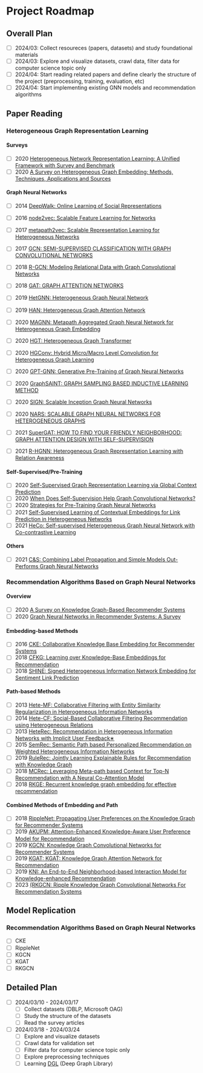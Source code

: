 # Project Roadmap

## Overall Plan

* [ ] 2024/03: Collect resoureces (papers, datasets) and study foundational materials
* [ ] 2024/03: Explore and visualize datasets, crawl data, filter data for computer science topic only
* [ ] 2024/04: Start reading related papers and define clearly the structure of the project (preprocessing, training, evaluation, etc)
* [ ] 2024/04: Start implementing existing GNN models and recommendation algorithms

## Paper Reading

### Heterogeneous Graph Representation Learning

#### Surveys

* [ ] 2020 [Heterogeneous Network Representation Learning: A Unified Framework with Survey and Benchmark](https://arxiv.org/pdf/2004.00216)
* [ ] 2020 [A Survey on Heterogeneous Graph Embedding: Methods, Techniques, Applications and Sources](https://arxiv.org/pdf/2011.14867)

#### Graph Neural Networks

* [ ] 2014 [DeepWalk: Online Learning of Social Representations](https://arxiv.org/pdf/1403.6652)
* [ ] 2016 [node2vec: Scalable Feature Learning for Networks](https://arxiv.org/pdf/1607.00653)
* [ ] 2017 [metapath2vec: Scalable Representation Learning for Heterogeneous Networks](https://ericdongyx.github.io/papers/KDD17-dong-chawla-swami-metapath2vec.pdf)
* [ ] 2017 [GCN: SEMI-SUPERVISED CLASSIFICATION WITH GRAPH CONVOLUTIONAL NETWORKS](https://arxiv.org/pdf/1609.02907)
* [ ] 2018 [R-GCN: Modeling Relational Data with Graph Convolutional Networks](https://arxiv.org/pdf/1703.06103)
* [ ] 2018 [GAT: GRAPH ATTENTION NETWORKS](https://arxiv.org/pdf/1710.10903)
* [ ] 2019 [HetGNN: Heterogeneous Graph Neural Network](https://dl.acm.org/doi/pdf/10.1145/3292500.3330961)
* [ ] 2019 [HAN: Heterogeneous Graph Attention Network](https://arxiv.org/pdf/1903.07293)
* [ ] 2020 [MAGNN: Metapath Aggregated Graph Neural Network for Heterogeneous Graph Embedding](https://arxiv.org/pdf/2002.01680)
* [ ] 2020 [HGT: Heterogeneous Graph Transformer](https://arxiv.org/pdf/2003.01332)
* [ ] 2020 [HGConv: Hybrid Micro/Macro Level Convolution for Heterogeneous Graph Learning](https://arxiv.org/pdf/2012.14722)
* [ ] 2020 [GPT-GNN: Generative Pre-Training of Graph Neural Networks](https://arxiv.org/pdf/2006.15437)
* [ ] 2020 [GraphSAINT: GRAPH SAMPLING BASED INDUCTIVE LEARNING METHOD](https://openreview.net/pdf?id=BJe8pkHFwS)
* [ ] 2020 [SIGN: Scalable Inception Graph Neural Networks](https://arxiv.org/pdf/2004.11198)
* [ ] 2020 [NARS: SCALABLE GRAPH NEURAL NETWORKS FOR HETEROGENEOUS GRAPHS](https://arxiv.org/pdf/2011.09679)
* [ ] 2021 [SuperGAT: HOW TO FIND YOUR FRIENDLY NEIGHBORHOOD: GRAPH ATTENTION DESIGN WITH SELF-SUPERVISION](https://openreview.net/pdf?id=Wi5KUNlqWty)
* [ ] 2021 [R-HGNN: Heterogeneous Graph Representation Learning with Relation Awareness](https://arxiv.org/pdf/2105.11122)


#### Self-Supervised/Pre-Training

* [ ] 2020 [Self-Supervised Graph Representation Learning via Global Context Prediction](https://arxiv.org/pdf/2003.01604)
* [ ] 2020 [When Does Self-Supervision Help Graph Convolutional Networks?](http://proceedings.mlr.press/v119/you20a/you20a.pdf)
* [ ] 2020 [Strategies for Pre-Training Graph Neural Networks](https://www.openreview.net/pdf?id=HJlWWJSFDH)
* [ ] 2021 [Self-Supervised Learning of Contextual Embeddings for Link Prediction in Heterogeneous Networks](https://arxiv.org/pdf/2007.11192)
* [ ] 2021 [HeCo: Self-supervised Heterogeneous Graph Neural Network with Co-contrastive Learning](https://arxiv.org/pdf/2105.09111)

#### Others

* [ ] 2021 [C&S: Combining Label Propagation and Simple Models Out-Performs Graph Neural Networks](https://arxiv.org/pdf/2010.13993)

### Recommendation Algorithms Based on Graph Neural Networks
#### Overview

* [ ] 2020 [A Survey on Knowledge Graph-Based Recommender Systems](https://arxiv.org/pdf/2003.00911)
* [ ] 2020 [Graph Neural Networks in Recommender Systems: A Survey](http://arxiv.org/pdf/2011.02260)

#### Embedding-based Methods

* [ ] 2016 [CKE: Collaborative Knowledge Base Embedding for Recommender Systems](https://www.kdd.org/kdd2016/papers/files/adf0066-zhangA.pdf)
* [ ] 2018 [CFKG: Learning over Knowledge-Base Embeddings for Recommendation](https://arxiv.org/pdf/1803.06540)
* [ ] 2018 [SHINE: Signed Heterogeneous Information Network Embedding for Sentiment Link Prediction](https://arxiv.org/pdf/1712.00732)

#### Path-based Methods

* [ ] 2013 [Hete-MF: Collaborative Filtering with Entity Similarity Regularization in Heterogeneous Information Networks](https://citeseerx.ist.psu.edu/document?repid=rep1&type=pdf&doi=923e16b43dcd26b59f32c71ef366bf70588853f8)
* [ ] 2014 [Hete-CF: Social-Based Collaborative Filtering Recommendation using Heterogeneous Relations](https://arxiv.org/pdf/1412.7610)
* [ ] 2013 [HeteRec: Recommendation in Heterogeneous Information Networks with Implicit User Feedback∗](http://hanj.cs.illinois.edu/pdf/recsys13_xyu.pdf)
* [ ] 2015 [SemRec: Semantic Path based Personalized Recommendation on Weighted Heterogeneous Information Networks](https://papers-gamma.link/static/memory/pdfs/152-Shi_Semantic_Path_Based_Personalized_Recommendation_on_Weighted_HIN_2015.pdf)
* [ ] 2019 [RuleRec: Jointly Learning Explainable Rules for Recommendation with Knowledge Graph](https://arxiv.org/pdf/1903.03714)
* [ ] 2018 [MCRec: Leveraging Meta-path based Context for Top-N Recommendation with A Neural Co-Attention Model](https://dl.acm.org/doi/pdf/10.1145/3219819.3219965)
* [ ] 2018 [RKGE: Recurrent knowledge graph embedding for effective recommendation](https://repository.tudelft.nl/islandora/object/uuid:9a3559e9-27b6-47cd-820d-d7ecc76cbc06/datastream/OBJ/download)

#### Combined Methods of Embedding and Path

* [ ] 2018 [RippleNet: Propagating User Preferences on the Knowledge Graph for Recommender Systems](https://arxiv.org/pdf/1803.03467)
* [ ] 2019 [AKUPM: Attention-Enhanced Knowledge-Aware User Preference Model for Recommendation](https://dl.acm.org/doi/abs/10.1145/3292500.3330705)
* [ ] 2019 [KGCN: Knowledge Graph Convolutional Networks for Recommender Systems](https://arxiv.org/pdf/1904.12575)
* [ ] 2019 [KGAT: KGAT: Knowledge Graph Attention Network for Recommendation](https://arxiv.org/pdf/1905.07854)
* [ ] 2019 [KNI: An End-to-End Neighborhood-based Interaction Model for Knowledge-enhanced Recommendation](https://arxiv.org/pdf/1908.04032)
* [ ] 2023 [(RKGCN: Ripple Knowledge Graph Convolutional Networks For Recommendation Systems](https://link.springer.com/content/pdf/10.1007/s11633-023-1440-x.pdf)

## Model Replication

### Recommendation Algorithms Based on Graph Neural Networks

* [ ] CKE
* [ ] RippleNet
* [ ] KGCN
* [ ] KGAT
* [ ] RKGCN

## Detailed Plan

* [ ] 2024/03/10 - 2024/03/17
	* [ ] Collect datasets (DBLP, Microsoft OAG)
	* [ ] Study the structure of the datasets
	* [ ] Read the survey articles

* [ ] 2024/03/18 - 2024/03/24
	* [ ] Explore and visualize datasets
	* [ ] Crawl data for validation set
	* [ ] Filter data for computer science topic only
	* [ ] Explore preprocessing techniques
	* [ ] Learning [DGL](https://www.dgl.ai/) (Deep Graph Library)